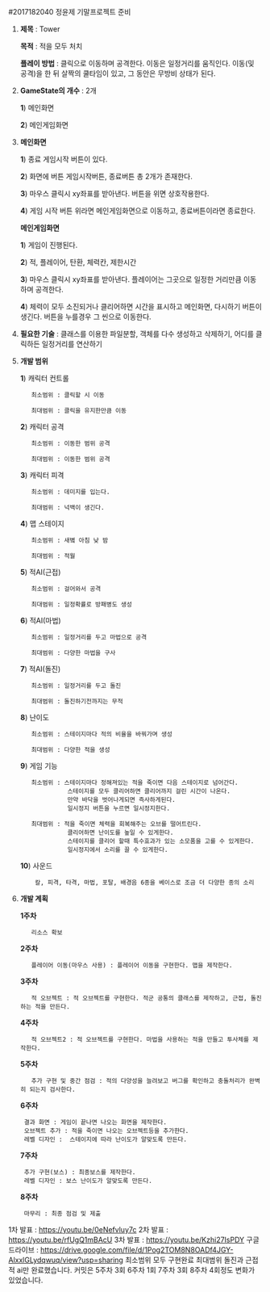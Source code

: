 #2017182040 정윤제 기말프로젝트 준비

1. **제목** : Tower

   **목적** : 적을 모두 처치

   **플레이 방법** : 클릭으로 이동하며 공격한다. 이동은 일정거리를 움직인다. 이동(및 공격)을 한 뒤 살짝의 쿨타임이 있고, 그 동안은 무방비 상태가 된다. 

2. **GameState의 개수** : 2개

   **1**) 메인화면

   **2**) 메인게임화면

3. **메인화면** 

   **1**) 종료 게임시작 버튼이 있다.

   **2**) 화면에 버튼 게임시작버튼, 종료버튼 총 2개가 존재한다.

   **3**) 마우스 클릭시 xy좌표를 받아낸다. 버튼을 위면 상호작용한다.

   **4**) 게임 시작 버튼 위라면 메인게임화면으로 이동하고, 종료버튼이라면 종료한다.

   **메인게임화면**

   **1**) 게임이 진행된다.

   **2**) 적, 플레이어, 탄환, 체력칸, 제한시간

   **3**) 마우스 클릭시 xy좌표를 받아낸다. 플레이어는 그곳으로 일정한 거리만큼 이동하며 공격한다.

   **4**) 체력이 모두 소진되거나 클리어하면 시간을 표시하고 메인화면, 다시하기 버튼이 생긴다.
          버튼을 누를경우 그 씬으로 이동한다.

4. **필요한 기술** : 클래스를 이용한 파일분할, 객체를 다수 생성하고 삭제하기, 어디를 클릭하든 일정거리를 연산하기

5. **개발 범위**

   **1**) 캐릭터 컨트롤
   
          최소범위 : 클릭할 시 이동 
          
          최대범위 : 클릭을 유지한만큼 이동

   **2**) 캐릭터 공격
   
          최소범위 : 이동한 범위 공격
          
          최대범위 : 이동한 범위 공격
          
   **3**) 캐릭터 피격
   
          최소범위 : 데미지를 입는다.
          
          최대범위 : 넉백이 생긴다.
          
   **4**) 맵 스테이지
   
          최소범위 : 새볔 아침 낮 밤
          
          최대범위 : 적월
          
   **5**) 적AI(근접)
   
          최소범위 : 걸어와서 공격
          
          최대범위 : 일정확률로 방패병도 생성
          
   **6**) 적AI(마법)
   
          최소범위 : 일정거리를 두고 마법으로 공격
          
          최대범위 : 다양한 마법을 구사
          
   **7**) 적AI(돌진)
   
          최소범위 : 일정거리를 두고 돌진
          
          최대범위 : 돌진하기전까지는 무적
          
   **8**) 난이도
   
          최소범위 : 스테이지마다 적의 비율을 바꿔가며 생성
          
          최대범위 : 다양한 적을 생성
          
   **9**) 게임 기능
   
          최소범위 : 스테이지마다 정해져있는 적을 죽이면 다음 스테이지로 넘어간다.
                    스테이지를 모두 클리어하면 클리어까지 걸린 시간이 나온다.
                    만약 바닥을 벗어나게되면 즉사하게된다.
                    일시정지 버튼을 누르면 일시정지한다.
                    
          최대범위 : 적을 죽이면 체력을 회복해주는 오브를 떨어트린다.
                    클리어하면 난이도를 높일 수 있게한다.
                    스테이지를 클리어 할때 특수효과가 있는 소모품을 고를 수 있게한다.
                    일시정지에서 소리를 끌 수 있게한다.
          
   **10**) 사운드 
   
           칼, 피격, 타격, 마법, 포탈, 배경음 6종을 베이스로 조금 더 다양한 종의 소리
   
6. **개발 계획**

    **1주차**
    
          리소스 확보
    
    **2주차** 
    
          플레이어 이동(마우스 사용) : 플레이어 이동을 구현한다. 맵을 제작한다.

    **3주차** 
    
          적 오브젝트 : 적 오브젝트를 구현한다. 적군 공통의 클래스를 제작하고, 근접, 돌진하는 적을 만든다.

    **4주차** 
    
          적 오브젝트2 : 적 오브젝트를 구현한다. 마법을 사용하는 적을 만들고 투사체를 제작한다.

    **5주차** 
    
          추가 구현 및 중간 점검 : 적의 다양성을 늘려보고 버그를 확인하고 충돌처리가 완벽히 되는지 검사한다. 

    **6주차** 
    
        결과 화면 : 게임이 끝나면 나오는 화면을 제작한다.
        오브젝트 추가 : 적을 죽이면 나오는 오브젝트등을 추가한다.
        레벨 디자인 :  스테이지에 따라 난이도가 알맞도록 만든다.

    **7주차** 
    
        추가 구현(보스) : 최종보스를 제작한다.
        레벨 디자인 : 보스 난이도가 알맞도록 만든다.
          
    **8주차** 
    
        마무리 : 최종 점검 및 제출
1차 발표 : https://youtu.be/0eNefvluy7c
2차 발표 : https://youtu.be/rfUgQ1mBAcU
3차 발표 : https://youtu.be/Kzhi27IsPDY
구글 드라이브 : https://drive.google.com/file/d/1Pog2TOM8N8OADf4JGY-AlxxlGLydqwuq/view?usp=sharing
최소범위 모두 구현완료
최대범위 돌진과 근접 적 ai만 완료했습니다.
커밋은 5주차 3회 6주차 1회 7주차 3회 8주차 4회정도 변화가 있었습니다.

